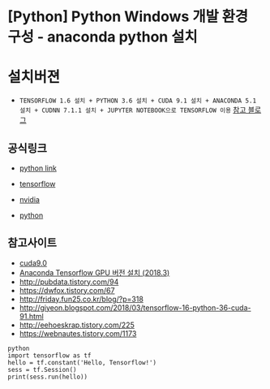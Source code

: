 # [Python] Python Windows 개발 환경 구성 - anaconda python 설치

# 설치버젼
- `TENSORFLOW 1.6 설치 + PYTHON 3.6 설치 + CUDA 9.1 설치 + ANACONDA 5.1 설치 + CUDNN 7.1.1 설치 + JUPYTER NOTEBOOK으로 TENSORFLOW 이용` [참고 블로그](http://giyeon.blogspot.com/2018/03/tensorflow-16-python-36-cuda-91.html)

## 공식링크
- [python link](https://pypi.org/project/tensorflow-gpu/1.6.0/)

- [tensorflow](https://www.tensorflow.org/install/gpu)
- [nvidia](https://developer.nvidia.com/rdp/cudnn-archive)
- [python](https://pypi.org/project/tensorflow-gpu/1.6.0/)


## 참고사이트
- [cuda9.0](https://devyurim.github.io/python/tensorflow/2018/04/30/tensorflow-1.html)
- [Anaconda Tensorflow GPU 버전 설치 (2018.3)](https://junn.in/archives/2466)
- http://pubdata.tistory.com/94
- https://dwfox.tistory.com/67
- http://friday.fun25.co.kr/blog/?p=318
- http://giyeon.blogspot.com/2018/03/tensorflow-16-python-36-cuda-91.html
- http://eehoeskrap.tistory.com/225
- https://webnautes.tistory.com/1173





```
python
import tensorflow as tf
hello = tf.constant('Hello, Tensorflow!')
sess = tf.Session()
print(sess.run(hello))
```
